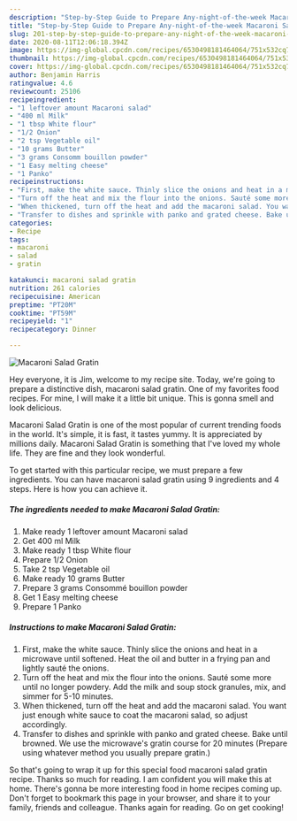 ```yaml
---
description: "Step-by-Step Guide to Prepare Any-night-of-the-week Macaroni Salad Gratin"
title: "Step-by-Step Guide to Prepare Any-night-of-the-week Macaroni Salad Gratin"
slug: 201-step-by-step-guide-to-prepare-any-night-of-the-week-macaroni-salad-gratin
date: 2020-08-11T12:06:18.394Z
image: https://img-global.cpcdn.com/recipes/6530498181464064/751x532cq70/macaroni-salad-gratin-recipe-main-photo.jpg
thumbnail: https://img-global.cpcdn.com/recipes/6530498181464064/751x532cq70/macaroni-salad-gratin-recipe-main-photo.jpg
cover: https://img-global.cpcdn.com/recipes/6530498181464064/751x532cq70/macaroni-salad-gratin-recipe-main-photo.jpg
author: Benjamin Harris
ratingvalue: 4.6
reviewcount: 25106
recipeingredient:
- "1 leftover amount Macaroni salad"
- "400 ml Milk"
- "1 tbsp White flour"
- "1/2 Onion"
- "2 tsp Vegetable oil"
- "10 grams Butter"
- "3 grams Consomm bouillon powder"
- "1 Easy melting cheese"
- "1 Panko"
recipeinstructions:
- "First, make the white sauce. Thinly slice the onions and heat in a microwave until softened. Heat the oil and butter in a frying pan and lightly sauté the onions."
- "Turn off the heat and mix the flour into the onions. Sauté some more until no longer powdery. Add the milk and soup stock granules, mix, and simmer for 5-10 minutes."
- "When thickened, turn off the heat and add the macaroni salad. You want just enough white sauce to coat the macaroni salad, so adjust accordingly."
- "Transfer to dishes and sprinkle with panko and grated cheese. Bake until browned. We use the microwave&#39;s gratin course for 20 minutes (Prepare using whatever method you usually prepare gratin.)"
categories:
- Recipe
tags:
- macaroni
- salad
- gratin

katakunci: macaroni salad gratin 
nutrition: 261 calories
recipecuisine: American
preptime: "PT20M"
cooktime: "PT59M"
recipeyield: "1"
recipecategory: Dinner

---
```



![Macaroni Salad Gratin](https://img-global.cpcdn.com/recipes/6530498181464064/751x532cq70/macaroni-salad-gratin-recipe-main-photo.jpg)

Hey everyone, it is Jim, welcome to my recipe site. Today, we're going to prepare a distinctive dish, macaroni salad gratin. One of my favorites food recipes. For mine, I will make it a little bit unique. This is gonna smell and look delicious.

Macaroni Salad Gratin is one of the most popular of current trending foods in the world. It's simple, it is fast, it tastes yummy. It is appreciated by millions daily. Macaroni Salad Gratin is something that I've loved my whole life. They are fine and they look wonderful.




To get started with this particular recipe, we must prepare a few ingredients. You can have macaroni salad gratin using 9 ingredients and 4 steps. Here is how you can achieve it.

<!--inarticleads1-->

##### The ingredients needed to make Macaroni Salad Gratin:

1. Make ready 1 leftover amount Macaroni salad
1. Get 400 ml Milk
1. Make ready 1 tbsp White flour
1. Prepare 1/2 Onion
1. Take 2 tsp Vegetable oil
1. Make ready 10 grams Butter
1. Prepare 3 grams Consommé bouillon powder
1. Get 1 Easy melting cheese
1. Prepare 1 Panko




<!--inarticleads2-->

##### Instructions to make Macaroni Salad Gratin:

1. First, make the white sauce. Thinly slice the onions and heat in a microwave until softened. Heat the oil and butter in a frying pan and lightly sauté the onions.
1. Turn off the heat and mix the flour into the onions. Sauté some more until no longer powdery. Add the milk and soup stock granules, mix, and simmer for 5-10 minutes.
1. When thickened, turn off the heat and add the macaroni salad. You want just enough white sauce to coat the macaroni salad, so adjust accordingly.
1. Transfer to dishes and sprinkle with panko and grated cheese. Bake until browned. We use the microwave&#39;s gratin course for 20 minutes (Prepare using whatever method you usually prepare gratin.)




So that's going to wrap it up for this special food macaroni salad gratin recipe. Thanks so much for reading. I am confident you will make this at home. There's gonna be more interesting food in home recipes coming up. Don't forget to bookmark this page in your browser, and share it to your family, friends and colleague. Thanks again for reading. Go on get cooking!
